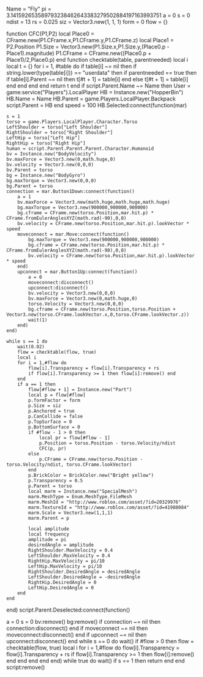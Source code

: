 Name = "Fly"
pi = 3.141592653589793238462643383279502884197163993751
a = 0
s = 0
ndist = 13
rs = 0.025
siz = Vector3.new(1, 1, 1)
form = 0
flow = {}


			
function CFC(P1,P2)
	local Place0 = CFrame.new(P1.CFrame.x,P1.CFrame.y,P1.CFrame.z) 
	local Place1 = P2.Position
	P1.Size = Vector3.new(P1.Size.x,P1.Size.y,(Place0.p - Place1).magnitude) 
	P1.CFrame = CFrame.new((Place0.p + Place1)/2,Place0.p)
end
function checktable(table, parentneeded)
	local i
	local t = {}
	for i = 1, #table do
		if table[i] ~= nil then
			if string.lower(type(table[i])) == "userdata" then
				if parentneeded == true then
					if table[i].Parent ~= nil then
						t[#t + 1] = table[i]
					end
				else
					t[#t + 1] = table[i]
				end
			end
		end
	end
	return t
end
if script.Parent.Name ~= Name then
User = game:service("Players").LocalPlayer
HB = Instance.new("HopperBin")
HB.Name = Name
HB.Parent = game.Players.LocalPlayer.Backpack
script.Parent = HB
end
speed = 100
HB.Selected:connect(function(mar)
	
	s = 1
	torso = game.Players.LocalPlayer.Character.Torso
	LeftShoulder = torso["Left Shoulder"]
	RightShoulder = torso["Right Shoulder"]
	LeftHip = torso["Left Hip"]
	RightHip = torso["Right Hip"]
	human = script.Parent.Parent.Parent.Character.Humanoid
	bv = Instance.new("BodyVelocity")
	bv.maxForce = Vector3.new(0,math.huge,0)
	bv.velocity = Vector3.new(0,0,0)
	bv.Parent = torso
	bg = Instance.new("BodyGyro")
	bg.maxTorque = Vector3.new(0,0,0)
	bg.Parent = torso 
	connection = mar.Button1Down:connect(function()
		a = 1
		bv.maxForce = Vector3.new(math.huge,math.huge,math.huge)
		bg.maxTorque = Vector3.new(900000,900000,900000)
		bg.cframe = CFrame.new(torso.Position,mar.hit.p) * CFrame.fromEulerAnglesXYZ(math.rad(-90),0,0)
		bv.velocity = CFrame.new(torso.Position,mar.hit.p).lookVector * speed
		moveconnect = mar.Move:connect(function()
			bg.maxTorque = Vector3.new(900000,900000,900000)
			bg.cframe = CFrame.new(torso.Position,mar.hit.p) * CFrame.fromEulerAnglesXYZ(math.rad(-90),0,0)
			bv.velocity = CFrame.new(torso.Position,mar.hit.p).lookVector * speed
		end)
		upconnect = mar.Button1Up:connect(function()
			a = 0
			moveconnect:disconnect()
			upconnect:disconnect()
			bv.velocity = Vector3.new(0,0,0)
			bv.maxForce = Vector3.new(0,math.huge,0)
			torso.Velocity = Vector3.new(0,0,0)
			bg.cframe = CFrame.new(torso.Position,torso.Position + Vector3.new(torso.CFrame.lookVector.x,0,torso.CFrame.lookVector.z))
			wait(1)
		end)
	end)
	
	while s == 1 do
		wait(0.02)
		flow = checktable(flow, true)
		local i
		for i = 1,#flow do
			flow[i].Transparency = flow[i].Transparency + rs
			if flow[i].Transparency >= 1 then flow[i]:remove() end
		end
		if a == 1 then
			flow[#flow + 1] = Instance.new("Part")
			local p = flow[#flow]
			p.formFactor = form
			p.Size = siz
			p.Anchored = true
			p.CanCollide = false
			p.TopSurface = 0
			p.BottomSurface = 0
			if #flow - 1 > 0 then
				local pr = flow[#flow - 1]
				p.Position = torso.Position - torso.Velocity/ndist
				CFC(p, pr)
			else
				p.CFrame = CFrame.new(torso.Position - torso.Velocity/ndist, torso.CFrame.lookVector)
			end
			p.BrickColor = BrickColor.new("Bright yellow")
			p.Transparency = 0.5
			p.Parent = torso
			local marm = Instance.new("SpecialMesh")
			marm.MeshType = Enum.MeshType.FileMesh
			marm.MeshId = "http://www.roblox.com/asset/?id=20329976"
			marm.TextureId = "http://www.roblox.com/asset/?id=41988084"
			marm.Scale = Vector3.new(1,1,1)
			marm.Parent = p
			
			local amplitude
			local frequency
			amplitude = pi
			desiredAngle = amplitude
			RightShoulder.MaxVelocity = 0.4
			LeftShoulder.MaxVelocity = 0.4
			RightHip.MaxVelocity = pi/10
			LeftHip.MaxVelocity = pi/10
			RightShoulder.DesiredAngle = desiredAngle
			LeftShoulder.DesiredAngle = -desiredAngle
			RightHip.DesiredAngle = 0
			LeftHip.DesiredAngle = 0
		end
	end
end)
script.Parent.Deselected:connect(function()

a = 0
s = 0
bv:remove()
bg:remove()
if connection ~= nil then
connection:disconnect()
end
if moveconnect ~= nil then
moveconnect:disconnect()
end
if upconnect ~= nil then
upconnect:disconnect()
end
while s == 0 do
	wait()
	if #flow > 0 then
		flow = checktable(flow, true)
		local i
		for i = 1,#flow do
			flow[i].Transparency = flow[i].Transparency + rs
			if flow[i].Transparency >= 1 then flow[i]:remove() end
		end
	end
end
end)
while true do
	wait()
	if s == 1 then
		return
	end
end
script:remove()

